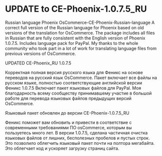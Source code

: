 # UPDATE to CE-Phoenix-1.0.7.5_RU
Russian language Phoenix
OsCommerce-CE-Phoenix-Russian-language
A correct full version of the Russian language for Phoenix based on old versions of the translation for OsCommerce. The package includes all files in Russian that are fully consistent with the English version of Phoenix 1.0.7.5. Includes language pack for PayPal. My thanks to the whole community who took part in a lot of work for translating language files from previous versions of OsCommerce.

UPDATED CE-Phoenix_RU 1.0.7.5

Корректная полная версия русского языка для Феникс на основе переводов на русский язык OsCommerce. Пакет включает все файлы на русском языке, полностью соответствующие английской версии Феникс 1.0.7.5
Включает пакет языковых файлов для PayPal. Моя благодарность всему сообществу принимавшему участие в большой работе для перевода языковых файлов предыдущих версий OsCommerce.

Языковый пакет обновлен до версии CE-Phoenix-1.0.7.5_RU

Феникс поможет вам обновить и привести в соответствие с современными требованиями ПО osCommerce, которым вы пользуетесь много лет.
В версии 1.0.7.5, сделана частичная очистка языковых файлов от лишних, бесполезных пробелов и пустых строк. Это позволило облегчить языковый пакет почти на полтора мегабайта. Это облегчает код и ускоряет загрузку страниц сайта. 
